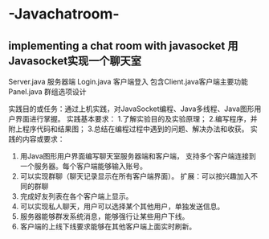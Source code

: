 # -Javachatroom-
implementing a chat room with javasocket
用Javasocket实现一个聊天室
----------------------------------------
Server.java 服务器端
Login.java 客户端登入 
    包含Client.java客户端主要功能
        Panel.java 群组选项设计

实践目的或任务：通过上机实践，对JavaSocket编程、Java多线程、Java图形用户界面进行掌握。
实践基本要求：
1.了解实验目的及实验原理；
2.编写程序，并附上程序代码和结果图；
3.总结在编程过程中遇到的问题、解决办法和收获。
实践的内容或要求：
1. 用Java图形用户界面编写聊天室服务器端和客户端， 支持多个客户端连接到一个服务器。每个客户端能够输入账号。
2. 可以实现群聊（聊天记录显示在所有客户端界面）。
扩展：可以按兴趣加入不同的群聊
3. 完成好友列表在各个客户端上显示。
4. 可以实现私人聊天，用户可以选择某个其他用户，单独发送信息。
5. 服务器能够群发系统消息，能够强行让某些用户下线。
6. 客户端的上线下线要求能够在其他客户端上面实时刷新。
